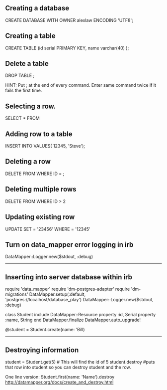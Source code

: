 
## Creating a database
CREATE DATABASE <name> WITH OWNER alexlaw ENCODING 'UTF8';

## Creating a table
CREATE TABLE <name>(id serial PRIMARY KEY, name varchar(40) );

## Delete a table
DROP TABLE <name>;

HINT: Put ; at the end of every command.
      Enter same command twice if it fails the first time.

## Selecting a row.
SELECT * FROM <name of table>

## Adding row to a table
INSERT INTO <name of table> VALUES( 12345, 'Steve');

## Deleting a row
DELETE FROM <name of table> WHERE ID = <id you assigned>;

## Deleting multiple rows
DELETE FROM <name of table> WHERE ID > 2

## Updating existing row
UPDATE <name of table> SET <id> = '23456' WHERE <id> = '12345'


## Turn on data_mapper error logging in irb
DataMapper::Logger.new($stdout, :debug)


--------------------------------
## Inserting into server database within irb
require 'data_mapper'
require 'dm-postgres-adapter'
require 'dm-migrations'
DataMapper.setup(:default, 'postgres://localhost/database_play')
DataMapper::Logger.new($stdout, :debug)

class Student
include DataMapper::Resource
property :id, Serial
property :name, String
end
DataMapper.finalize
DataMapper.auto_upgrade!

@student = Student.create(name: 'Bill)

--------------------------------

## Destroying information
student = Student.get(5)   # This will find the id of 5
student.destroy #puts that row into student so you can destroy student and the row.

One line version:  Student.first(name: 'Name').destroy
http://datamapper.org/docs/create_and_destroy.html
